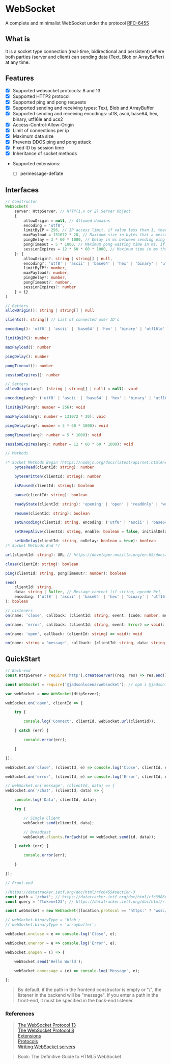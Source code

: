# WebSocket
A complete and minimalist WebSocket under the protocol [RFC-6455](https://tools.ietf.org/html/rfc6455)

## What is
It is a socket type connection (real-time, bidirectional and persistent) where both parties (server and client) can sending data (Text, Blob or ArrayBuffer) at any time.

## Features
- [x] Supported websocket protocols: 8 and 13
- [x] Supported HTTP2 protocol
- [x] Supported ping and pong requests
- [x] Supported sending and receiving types: Text, Blob and ArrayBuffer
- [x] Supported sending and receiving encodings: utf8, ascii, base64, hex, binary, utf16le and ucs2
- [x] Access-Control-Allow-Origin
- [x] Limit of connections per ip
- [x] Maximum data size
- [x] Prevents DDOS ping and pong attack
- [x] Fixed ID by session time
- [x] Inheritance of socket methods
- Supported extensions:
    - [ ] permessage-deflate


## Interfaces
```typescript
// Constructor
WebSocket(
    server: HttpServer, // HTTP(1.x or 2) Server Object
    {
        allowOrigin = null, // Allowed domains
        encoding = 'utf8',
        limitByIP = 256, // IP access limit. if value less than 1, there will be no limit
        maxPayload = 131072 * 20, // Maximum size in bytes that a message can be. if value less than 1, there will be no limit
        pingDelay = 3 * 60 * 1000, // Delay in ms between sending ping's. if value less than 1, ping's will not be sent
        pongTimeout = 5 * 1000, // Maximum pong waiting time in ms. if value less than 1, there will be no limit
        sessionExpires = 12 * 60 * 60 * 1000, // Maximum time in ms that an ID will be associated with the same client. If the value is less than 1, every time the client reconnects, a new ID will be generated
    }: {
        allowOrigin?: string | string[] | null,
        encoding?: 'utf8' | 'ascii' | 'base64' | 'hex' | 'binary' | 'utf16le' | 'ucs2',
        limitByIP?: number,
        maxPayload?: number,
        pingDelay?: number,
        pongTimeout?: number,
        sessionExpires?: number
    } = {}
)
```

```typescript
// Getters
allowOrigin(): string | string[] | null

clients(): string[] // List of connected user ID's

encoding(): 'utf8' | 'ascii' | 'base64' | 'hex' | 'binary' | 'utf16le' | 'ucs2'

limitByIP(): number

maxPayload(): number

pingDelay(): number

pongTimeout(): number

sessionExpires(): number
```

```typescript
// Setters
allowOrigin(arg?: (string | string[] | null) = null): void

encoding(arg?: ('utf8' | 'ascii' | 'base64' | 'hex' | 'binary' | 'utf16le' | 'ucs2') = 'utf8'): void

limitByIP(arg?: number = 256): void

maxPayload(arg?: number = 131072 * 20): void

pingDelay(arg?: number = 3 * 60 * 1000): void

pongTimeout(arg?: number = 5 * 1000): void

sessionExpires(arg?: number = 12 * 60 * 60 * 1000): void
```

```typescript
// Methods

/* Socket Methods Begin (https://nodejs.org/docs/latest/api/net.html#net_class_net_socket) */
    bytesRead(clientId: string): number

    bytesWritten(clientId: string): number

    isPaused(clientId: string): boolean

    pause(clientId: string): boolean

    readyState(clientId: string): 'opening' | 'open' | 'readOnly' | 'writeOnly'

    resume(clientId: string): boolean

    setEncoding(clientId: string, encoding: ('utf8' | 'ascii' | 'base64' | 'hex' | 'binary' | 'utf16le' | 'ucs2') = 'utf8'): boolean

    setKeepAlive(clientId: string, enable: boolean = false, initialDelay: number = 0): boolean

    setNoDelay(clientId: string, noDelay: boolean = true): boolean
/* Socket Methods End */

url(clientId: string): URL // https://developer.mozilla.org/en-US/docs/Web/API/URL

close(clientId: string): boolean

ping(clientId: string, pongTimeout?: number): boolean

send(
    clientId: string,
    data: string | Buffer, // Message content (if string, opcode 0x1, if not, 0x2)
    encoding: ('utf8' | 'ascii' | 'base64' | 'hex' | 'binary' | 'utf16le' | 'ucs2') = 'utf8'
): boolean
```

```typescript
// Listeners
on(name: 'close', callback: (clientId: string, event: {code: number, message:  string}) => void): void

on(name: 'error', callback: (clientId: string, event: Error) => void): void

on(name: 'open', callback: (clientId: string) => void): void

on(name: string = 'message', callback: (clientId: string, data: string | Buffer) => void): void // If the pathname is instantiated in the WebSocket constructor on the front-end, it must be referenced in place of the message name
```


## QuickStart
```javascript
// Back-end
const HttpServer = require('http').createServer((req, res) => res.end()).listen(80); // Although this is a minimalist HTTP server, HTTPs or HTTP2 are more suitable

const WebSocket = require('@jadsonlucena/websocket'); // npm i @jadsonlucena/websocket

var webSocket = new WebSocket(HttpServer);

webSocket.on('open', clientId => {

    try {

        console.log('Connect', clientId, webSocket.url(clientId));

    } catch (err) {

        console.error(err);

    }

});

webSocket.on('close', (clientId, e) => console.log('Close', clientId, e));

webSocket.on('error', (clientId, e) => console.log('Error', clientId, e));

// webSocket.on('message', (clientId, data) => {
webSocket.on('/chat', (clientId, data) => {

    console.log('Data', clientId, data);

    try {

        // Single Client
        webSocket.send(clientId, data);

        // Broadcast
        webSocket.clients.forEach(id => webSocket.send(id, data));

    } catch (err) {

        console.error(err);

    }

});
```

```javascript
// Front-end

//https://datatracker.ietf.org/doc/html/rfc6455#section-3
const path = '/chat'; // https://datatracker.ietf.org/doc/html/rfc3986#section-3.3
const query = '?token=123'; // https://datatracker.ietf.org/doc/html/rfc3986#section-3.4

const webSocket = new WebSocket((location.protocol == 'https:' ? 'wss://' : 'ws://') + location.host + path + query);

// webSocket.binaryType = 'blob';
// webSocket.binaryType = 'arraybuffer';

webSocket.onclose = e => console.log('Close', e);

webSocket.onerror = e => console.log('Error', e);

webSocket.onopen = () => {

    webSocket.send('Hello World');

    webSocket.onmessage = (e) => console.log('Message', e);

};
```

> By default, if the path in the frontend constructor is empty or "/", the listener in the backend will be "message". If you enter a path in the front-end, it must be specified in the back-end listener.

### References

> [The WebSocket Protocol 13](https://tools.ietf.org/html/rfc6455)\
> [The WebSocket Protocol 8](https://tools.ietf.org/html/draft-ietf-hybi-thewebsocketprotocol-08)\
> [Extensions](https://www.iana.org/assignments/websocket/websocket.xml#extension-name)\
> [Protocols](https://www.iana.org/assignments/websocket/websocket.xml#subprotocol-name)\
> [Writing WebSocket servers](https://developer.mozilla.org/en-US/docs/Web/API/WebSockets_API/Writing_WebSocket_servers)

> Book: The Definitive Guide to HTML5 WebSocket
